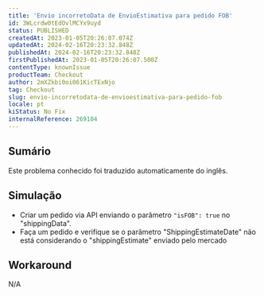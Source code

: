 ```yaml
---
title: 'Envio incorretoData de EnvioEstimativa para pedido FOB'
id: 3WLcrdw0tEdOvlMCYx9uyd
status: PUBLISHED
createdAt: 2023-01-05T20:26:07.074Z
updatedAt: 2024-02-16T20:23:32.848Z
publishedAt: 2024-02-16T20:23:32.848Z
firstPublishedAt: 2023-01-05T20:26:07.500Z
contentType: knownIssue
productTeam: Checkout
author: 2mXZkbi0oi061KicTExNjo
tag: Checkout
slug: envio-incorretodata-de-envioestimativa-para-pedido-fob
locale: pt
kiStatus: No Fix
internalReference: 269104
---
```


## Sumário

<div class="alert alert-info">
  <p>Este problema conhecido foi traduzido automaticamente do inglês.</p>
</div>



## Simulação



- Criar um pedido via API enviando o parâmetro `"isFOB": true` no "shippingData".
- Faça um pedido e verifique se o parâmetro "ShippingEstimateDate" não está considerando o "shippingEstimate" enviado pelo mercado


##

## Workaround


N/A




